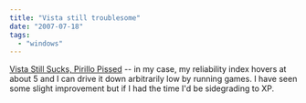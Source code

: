 ```yaml
---
title: "Vista still troublesome"
date: "2007-07-18"
tags: 
  - "windows"
---
```


[Vista Still Sucks, Pirillo Pissed](http://crunchgear.com/2007/07/16/vista-still-sucks-pirillo-pissed/ "Vista Still Sucks, Pirillo Pissed") -- in my case, my reliability index hovers at about 5 and I can drive it down arbitrarily low by running games. I have seen some slight improvement but if I had the time I'd be sidegrading to XP.
